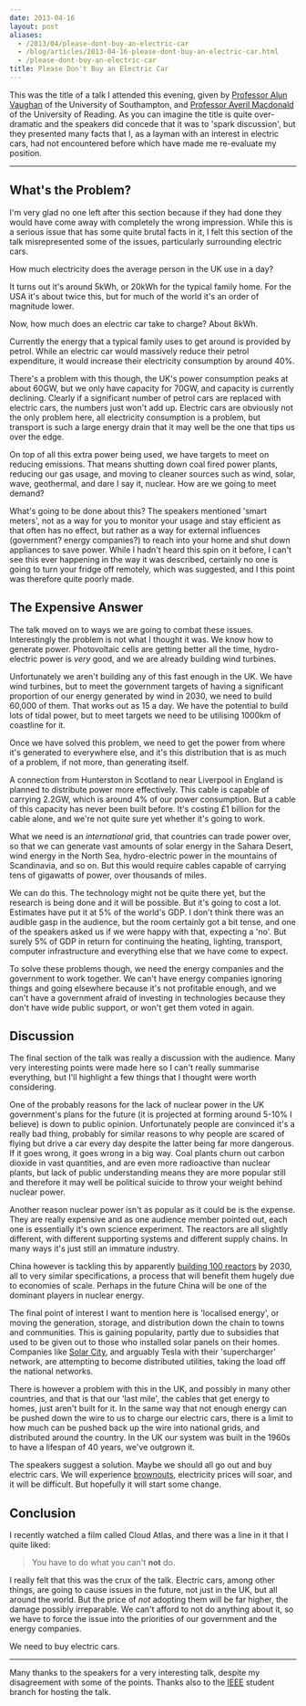```yaml
---
date: 2013-04-16
layout: post
aliases:
  - /2013/04/please-dont-buy-an-electric-car
  - /blog/articles/2013-04-16-please-dont-buy-an-electric-car.html
  - /please-dont-buy-an-electric-car
title: Please Don't Buy an Electric Car
---
```


This was the title of a talk I attended this evening, given by [Professor Alun Vaughan][alunvaughan] of the University of Southampton, and [Professor Averil Macdonald][averilmacdonald] of the University of Reading. As you can imagine the title is quite over-dramatic and the speakers did concede that it was to 'spark discussion', but they presented many facts that I, as a layman with an interest in electric cars, had not encountered before which have made me re-evaluate my position.

---

## What's the Problem?

I'm very glad no one left after this section because if they had done they would have come away with completely the wrong impression. While this is a serious issue that has some quite brutal facts in it, I felt this section of the talk misrepresented some of the issues, particularly surrounding electric cars.

How much electricity does the average person in the UK use in a day?

It turns out it's around 5kWh, or 20kWh for the typical family home. For the USA it's about twice this, but for much of the world it's an order of magnitude lower.

Now, how much does an electric car take to charge? About 8kWh.

Currently the energy that a typical family uses to get around is provided by petrol. While an electric car would massively reduce their petrol expenditure, it would increase their electricity consumption by around 40%.

There's a problem with this though, the UK's power consumption peaks at about 60GW, but we only have capacity for 70GW, and capacity is currently declining. Clearly if a significant number of petrol cars are replaced with electric cars, the numbers just won't add up. Electric cars are obviously not the only problem here, all electricity consumption is a problem, but transport is such a large energy drain that it may well be the one that tips us over the edge.

On top of all this extra power being used, we have targets to meet on reducing emissions. That means shutting down coal fired power plants, reducing our gas usage, and moving to cleaner sources such as wind, solar, wave, geothermal, and dare I say it, nuclear. How are we going to meet demand?

What's going to be done about this? The speakers mentioned 'smart meters', not as a way for you to monitor your usage and stay efficient as that often has no effect, but rather as a way for external influences (government? energy companies?) to reach into your home and shut down appliances to save power. While I hadn't heard this spin on it before, I can't see this ever happening in the way it was described, certainly no one is going to turn your fridge off remotely, which was suggested, and I this point was therefore quite poorly made.

## The Expensive Answer

The talk moved on to ways we are going to combat these issues. Interestingly the problem is not what I thought it was. We know how to generate power. Photovoltaic cells are getting better all the time, hydro-electric power is _very_ good, and we are already building wind turbines.

Unfortunately we aren't building any of this fast enough in the UK. We have wind turbines, but to meet the government targets of having a significant proportion of our energy generated by wind in 2030, we need to build 60,000 of them. That works out as 15 a day. We have the potential to build lots of tidal power, but to meet targets we need to be utilising 1000km of coastline for it.

Once we have solved this problem, we need to get the power from where it's generated to everywhere else, and it's this distribution that is as much of a problem, if not more, than generating itself.

A connection from Hunterston in Scotland to near Liverpool in England is planned to distribute power more effectively. This cable is capable of carrying 2.2GW, which is around 4% of our power consumption. But a cable of this capacity has never been built before. It's costing £1 billion for the cable alone, and we're not quite sure yet whether it's going to work.

What we need is an _international_ grid, that countries can trade power over, so that we can generate vast amounts of solar energy in the Sahara Desert, wind energy in the North Sea, hydro-electric power in the mountains of Scandinavia, and so on. But this would require cables capable of carrying tens of gigawatts of power, over thousands of miles.

We can do this. The technology might not be quite there yet, but the research is being done and it will be possible. But it's going to cost a lot. Estimates have put it at 5% of the world's GDP. I don't think there was an audible gasp in the audience, but the room certainly got a bit tense, and one of the speakers asked us if we were happy with that, expecting a 'no'. But surely 5% of GDP in return for continuing the heating, lighting, transport, computer infrastructure and everything else that we have come to expect.

To solve these problems though, we need the energy companies and the government to work together. We can't have energy companies ignoring things and going elsewhere because it's not profitable enough, and we can't have a government afraid of investing in technologies because they don't have wide public support, or won't get them voted in again.

## Discussion

The final section of the talk was really a discussion with the audience. Many very interesting points were made here so I can't really summarise everything, but I'll highlight a few things that I thought were worth considering.

One of the probably reasons for the lack of nuclear power in the UK government's plans for the future (it is projected at forming around 5-10% I believe) is down to public opinion. Unfortunately people are convinced it's a really bad thing, probably for similar reasons to why people are scared of flying but drive a car every day despite the latter being far more dangerous. If it goes wrong, it goes wrong in a big way. Coal plants churn out carbon dioxide in vast quantities, and are even more radioactive than nuclear plants, but lack of public understanding means they are more popular still and therefore it may well be political suicide to throw your weight behind nuclear power.

Another reason nuclear power isn't as popular as it could be is the expense. They are really expensive and as one audience member pointed out, each one is essentially it's own science experiment. The reactors are all slightly different, with different supporting systems and different supply chains. In many ways it's just still an immature industry.

China however is tackling this by apparently [building 100 reactors][guardianreactors] by 2030, all to very similar specifications, a process that will benefit them hugely due to economies of scale. Perhaps in the future China will be one of the dominant players in nuclear energy.

The final point of interest I want to mention here is 'localised energy', or moving the generation, storage, and distribution down the chain to towns and communities. This is gaining popularity, partly due to subsidies that used to be given out to those who installed solar panels on their homes. Companies like [Solar City](http://www.solarcity.com/), and arguably Tesla with their 'supercharger' network, are attempting to become distributed utilities, taking the load off the national networks.

There is however a problem with this in the UK, and possibly in many other countries, and that is that our 'last mile', the cables that get energy to homes, just aren't built for it. In the same way that not enough energy can be pushed down the wire to us to charge our electric cars, there is a limit to how much can be pushed back up the wire into national grids, and distributed around the country. In the UK our system was built in the 1960s to have a lifespan of 40 years, we've outgrown it.

The speakers suggest a solution. Maybe we should all go out and buy electric cars. We will experience [brownouts](<http://en.wikipedia.org/wiki/Brownout_(electricity)>), electricity prices will soar, and it will be difficult. But hopefully it will start some change.

## Conclusion

I recently watched a film called Cloud Atlas, and there was a line in it that I quite liked:

> You have to do what you can't **not** do.

I really felt that this was the crux of the talk. Electric cars, among other things, are going to cause issues in the future, not just in the UK, but all around the world. But the price of _not_ adopting them will be far higher, the damage possibly irreparable. We can't afford to not do anything about it, so we have to force the issue into the priorities of our government and the energy companies.

We need to buy electric cars.

[alunvaughan]: http://www.ecs.soton.ac.uk/people/asv "Professor Alun Vaughan"
[averilmacdonald]: http://www.southampton.ac.uk/hestem/news_and_events/news/220310_prof_averil_macdonald_in_post.shtml "Professor Averil Macdonald"
[guardianreactors]: http://www.guardian.co.uk/world/2011/jun/15/china-nuclear-plants-pass-inspections "China's nuclear power plants pass safety inspections"

---

Many thanks to the speakers for a very interesting talk, despite my disagreement with some of the points. Thanks also to the [IEEE](http://www.ieee.org/) student branch for hosting the talk.
